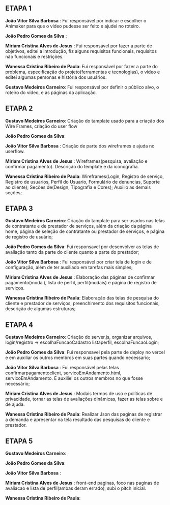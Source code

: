 <h2>ETAPA 1</h2>

**João Vitor Silva Barbosa** : Fui responsável por indicar e escolher o Animaker para que o video pudesse ser feito e ajudei no roteiro.


**João Pedro Gomes da Silva** : 

**Miriam Cristina Alves de Jesus** : Fui responsável por fazer a parte de objetivos, editei a introdução, fiz alguns requisitos funcionais, requisitos não funcionais e restrições.

**Wanessa Cristina Ribeiro de Paula**: Fui responsável por fazer a parte do problema, especificação do projeto(ferramentas e tecnologias), o vídeo e editei algumas personas e história dos usuários.

**Gustavo Medeiros Carneiro**: Fui responsável por definir o público alvo, o roteiro do vídeo, e as páginas da aplicação.


<h2>ETAPA 2</h2>

**Gustavo Medeiros Carneiro**: Criação do tamplate usado para a criação dos Wire Frames, criação do user flow

**João Pedro Gomes da Silva**:

**João Vitor Silva Barbosa** : Criação de parte dos wireframes e ajuda no userflow.

**Miriam Cristina Alves de Jesus** : Wireframes(pesquisa, avaliação e confirmar pagamento). Descrição do template e da iconografia.

**Wanessa Cristina Ribeiro de Paula**: Wireframes(Login, Registro de serviço, Registro de usuarios, Perfil do Usuario, Formulário de denuncias, Suporte ao cliente); Seções de(Design, Tipografia e Cores); Auxilio as demais seções;


<h2>ETAPA 3</h2>

**Gustavo Medeiros Carneiro**: Criação do tamplate para ser usados nas telas de contratante e de prestador de serviços, além da criação da página home, página de seleção de contratante ou prestador de serviços, e página de registro de usuário;

**João Pedro Gomes da Silva**: Fui responsavel por desenvolver as telas de avaliação tanto da parte do cliente quanto a parte do prestador;

**João Vitor Silva Barbosa** : Fui responsável por criar tela de login e de configuração, além de ter auxiliado em tarefas mais simples;

**Miriam Cristina Alves de Jesus** : Elaboração das páginas de confirmar pagamento(modal), lista de perfil, perfil(modais) e página de registro de serviços.

**Wanessa Cristina Ribeiro de Paula**: Elaboração das telas de pesquisa do cliente e prestador de serviços, preenchimento dos requisitos funcionais, descrição de algumas estruturas;


<h2>ETAPA 4</h2>

**Gustavo Medeiros Carneiro**: Criação do server.js, organizar arquivos,  login/registro -> escolhaFuncaoCadastro listaperfil, escolhaFuncaoLogin;

**João Pedro Gomes da Silva**: Fui responsavel pela parte de deploy no vercel e em auxiliar os outros membros em suas partes quando necessario;

**João Vitor Silva Barbosa** : Fui responsável pelas telas confirmarpagamentoclient, servicoEmAndamento.html, servicoEmAndamento. E auxiliei os outros membros no que fosse necessário;

**Miriam Cristina Alves de Jesus** : Modais termos de uso e políticas de privacidade, tornar as telas de avaliações dinâmicas, fazer as telas sobre e de ajuda.

**Wanessa Cristina Ribeiro de Paula**: Realizar Json das paginas de registrar a demanda e apresentar na tela resultado das pesquisas do cliente e prestador.


<h2>ETAPA 5</h2>

**Gustavo Medeiros Carneiro**: 

**João Pedro Gomes da Silva**: 

**João Vitor Silva Barbosa** : 

**Miriam Cristina Alves de Jesus** : front-end paginas, foco nas paginas de avaliacao e lista de perfil(ambas deram errado), subi o pitch inicial.

**Wanessa Cristina Ribeiro de Paula**:

